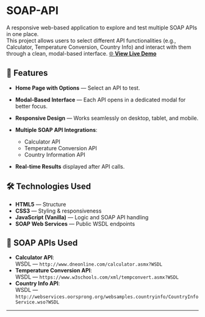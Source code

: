 # SOAP-API
A responsive web-based application to explore and test multiple SOAP APIs in one place.  
This project allows users to select different API functionalities (e.g., Calculator, Temperature Conversion, Country Info) and interact with them through a clean, modal-based interface.
[🌐 **View Live Demo**](https://eshaasif-5.github.io/SOAP-API/)  

## 🚀 Features
- **Home Page with Options** — Select an API to test.
- **Modal-Based Interface** — Each API opens in a dedicated modal for better focus.
- **Responsive Design** — Works seamlessly on desktop, tablet, and mobile.
- **Multiple SOAP API Integrations**:
  - Calculator API
  - Temperature Conversion API
  - Country Information API

- **Real-time Results** displayed after API calls.

## 🛠 Technologies Used
- **HTML5** — Structure
- **CSS3** — Styling & responsiveness
- **JavaScript (Vanilla)** — Logic and SOAP API handling
- **SOAP Web Services** — Public WSDL endpoints


## 🔗 SOAP APIs Used
- **Calculator API**:  
  WSDL — `http://www.dneonline.com/calculator.asmx?WSDL`
- **Temperature Conversion API**:  
  WSDL — `https://www.w3schools.com/xml/tempconvert.asmx?WSDL`
- **Country Info API**:  
  WSDL — `http://webservices.oorsprong.org/websamples.countryinfo/CountryInfoService.wso?WSDL`

---
